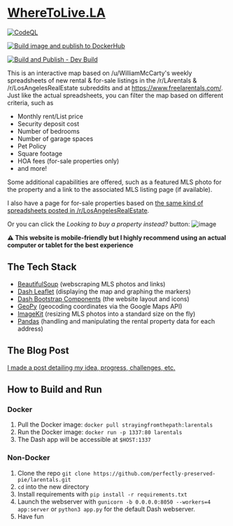 # [WhereToLive.LA](https://wheretolive.la)
[![CodeQL](https://github.com/perfectly-preserved-pie/larentals/actions/workflows/codeql-analysis.yml/badge.svg)](https://github.com/perfectly-preserved-pie/larentals/actions/workflows/codeql-analysis.yml)

[![Build image and publish to DockerHub](https://github.com/perfectly-preserved-pie/larentals/actions/workflows/docker-image.yml/badge.svg)](https://github.com/perfectly-preserved-pie/larentals/actions/workflows/docker-image.yml)

[![Build and Publish - Dev Build](https://github.com/perfectly-preserved-pie/larentals/actions/workflows/docker-image-dev.yml/badge.svg?branch=dev)](https://github.com/perfectly-preserved-pie/larentals/actions/workflows/docker-image-dev.yml)

This is an interactive map based on /u/WilliamMcCarty's weekly spreadsheets of new rental & for-sale listings in the /r/LArentals & /r/LosAngelesRealEstate subreddits and at https://www.freelarentals.com/. Just like the actual spreadsheets, you can filter the map based on different criteria, such as
* Monthly rent/List price
* Security deposit cost
* Number of bedrooms
* Number of garage spaces
* Pet Policy
* Square footage
* HOA fees (for-sale properties only)
* and more!

Some additional capabilities are offered, such as a featured MLS photo for the property and a link to the associated MLS listing page (if available).

I also have a page for for-sale properties based on [the same kind of spreadsheets posted in /r/LosAngelesRealEstate](https://wheretolive.LA/buy).

Or you can click the _Looking to buy a property instead?_ button: ![image](https://github.com/perfectly-preserved-pie/larentals/assets/28774550/3087b191-cde3-4b05-8f31-4abfa832607f)



**⚠ This website is mobile-friendly but I highly recommend using an actual computer or tablet for the best experience**

## The Tech Stack
* [BeautifulSoup](https://www.crummy.com/software/BeautifulSoup/bs4/doc/) (webscraping MLS photos and links)
*    [Dash Leaflet](https://dash-leaflet.herokuapp.com/) (displaying the map and graphing the markers)
*    [Dash Bootstrap Components](https://dash-bootstrap-components.opensource.faculty.ai/) (the website layout and icons)
*    [GeoPy](https://geopy.readthedocs.io/en/stable/) (geocoding coordinates via the Google Maps API)
*    [ImageKit](https://github.com/imagekit-developer/imagekit-python) (resizing MLS photos into a standard size on the fly)
*    [Pandas](https://pandas.pydata.org/) (handling and manipulating the rental property data for each address)

## The Blog Post
[I made a post detailing my idea, progress, challenges, etc.](https://automateordie.io/wheretolivedotla/)

## How to Build and Run
### Docker
1. Pull the Docker image: `docker pull strayingfromthepath:larentals`
3. Run the Docker image: `docker run -p 1337:80 larentals`
4. The Dash app will be accessible at `$HOST:1337`

### Non-Docker
1. Clone the repo `git clone https://github.com/perfectly-preserved-pie/larentals.git`
2. `cd` into the new directory
3. Install requirements with `pip install -r requirements.txt`
4. Launch the webserver with `gunicorn -b 0.0.0.0:8050 --workers=4 app:server` or `python3 app.py` for the default Dash webserver.
6. Have fun
